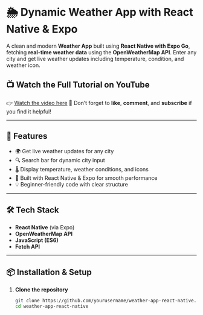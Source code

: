 # 🌦️ Dynamic Weather App with React Native & Expo

A clean and modern **Weather App** built using **React Native with Expo Go**, fetching **real-time weather data** using the **OpenWeatherMap API**. Enter any city and get live weather updates including temperature, condition, and weather icon.

## 📺 Watch the Full Tutorial on YouTube

👉 [Watch the video here]([https://www.youtube.com/watch?v=YOUR_VIDEO_LINK](https://youtube.com/shorts/PCViIloK--k?feature=share))  
📌 Don’t forget to **like**, **comment**, and **subscribe** if you find it helpful!

---

## 🚀 Features

- 🌍 Get live weather updates for any city
- 🔍 Search bar for dynamic city input
- 🌡️ Display temperature, weather conditions, and icons
- 📱 Built with React Native & Expo for smooth performance
- 💡 Beginner-friendly code with clear structure

---

## 🛠️ Tech Stack

- **React Native** (via Expo)
- **OpenWeatherMap API**
- **JavaScript (ES6)**
- **Fetch API**

---

## 📦 Installation & Setup

1. **Clone the repository**
   ```bash
   git clone https://github.com/yourusername/weather-app-react-native.git
   cd weather-app-react-native
